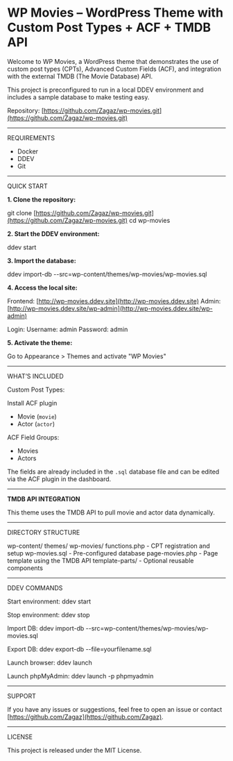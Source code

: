 # WP Movies – WordPress Theme with Custom Post Types + ACF + TMDB API

Welcome to WP Movies, a WordPress theme that demonstrates the use of custom post types (CPTs), Advanced Custom Fields (ACF), and integration with the external TMDB (The Movie Database) API.

This project is preconfigured to run in a local DDEV environment and includes a sample database to make testing easy.

Repository:
[https://github.com/Zagaz/wp-movies.git](https://github.com/Zagaz/wp-movies.git)

---

REQUIREMENTS

* Docker
* DDEV
* Git

---

QUICK START

**1. Clone the repository:**

   git clone [https://github.com/Zagaz/wp-movies.git](https://github.com/Zagaz/wp-movies.git)
   cd wp-movies

**2. Start the DDEV environment:**

   ddev start

**3. Import the database:**

   ddev import-db --src=wp-content/themes/wp-movies/wp-movies.sql

**4. Access the local site:**

   Frontend: [http://wp-movies.ddev.site](http://wp-movies.ddev.site)
   Admin:    [http://wp-movies.ddev.site/wp-admin](http://wp-movies.ddev.site/wp-admin)

   Login:
   Username: admin
   Password: admin

**5. Activate the theme:**

   Go to Appearance > Themes and activate "WP Movies"

---

WHAT’S INCLUDED

Custom Post Types:

Install ACF plugin

* Movie (`movie`)
* Actor (`actor`)

ACF Field Groups:

* Movies
* Actors

The fields are already included in the `.sql` database file and can be edited via the ACF plugin in the dashboard.

---

**TMDB API INTEGRATION**

This theme uses the TMDB API to pull movie and actor data dynamically.


---

DIRECTORY STRUCTURE

wp-content/
themes/
wp-movies/
functions.php          - CPT registration and setup
wp-movies.sql          - Pre-configured database
page-movies.php        - Page template using the TMDB API
template-parts/        - Optional reusable components


---

DDEV COMMANDS

Start environment:
ddev start

Stop environment:
ddev stop

Import DB:
ddev import-db --src=wp-content/themes/wp-movies/wp-movies.sql

Export DB:
ddev export-db --file=yourfilename.sql

Launch browser:
ddev launch

Launch phpMyAdmin:
ddev launch -p phpmyadmin

---

SUPPORT

If you have any issues or suggestions, feel free to open an issue or contact [https://github.com/Zagaz](https://github.com/Zagaz).

---

LICENSE

This project is released under the MIT License.

